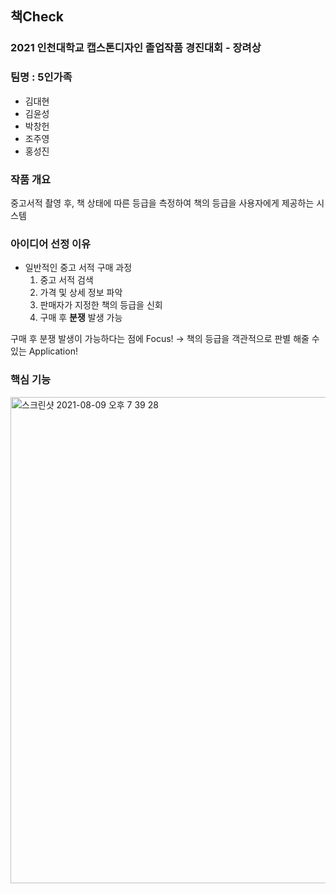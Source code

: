 ## 책Check
### 2021 인천대학교 캡스톤디자인 졸업작품 경진대회 - 장려상

### 팀명 : 5인가족
- 김대현
- 김윤성
- 박창헌
- 조주영
- 홍성진

### 작품 개요
중고서적 촬영 후, 책 상태에 따른 등급을 측정하여 책의 등급을 사용자에게 제공하는 시스템

### 아이디어 선정 이유
- 일반적인 중고 서적 구매 과정
	1. 중고 서적 검색
	2. 가격 및 상세 정보 파악
	3. 판매자가 지정한 책의 등급을 신회
	4. 구매 후 **분쟁** 발생 가능

구매 후 분쟁 발생이 가능하다는 점에 Focus!
-> 책의 등급을 객관적으로 판별 해줄 수 있는 Application!

### 핵심 기능
<img width="778" alt="스크린샷 2021-08-09 오후 7 39 28" src="https://user-images.githubusercontent.com/56334761/128694595-af8bde1c-d6a8-43ad-9d1b-19d85534420e.png">